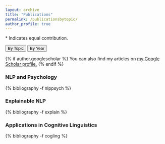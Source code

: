 ```yaml
---
layout: archive
title: "Publications"
permalink: /publicationsbytopic/
author_profile: true
---
```

<p>
* Indicates equal contribution.
</p> 
<a href="/publicationsbytopic/"><button type="button" class="btn" style="outline:none">By Topic </button></a> 
<a href="/publicationsbyyear/"><button type="button" class="btn" style="outline:none"> By Year  </button></a> 

{% if author.googlescholar %}
  You can also find my articles on <u><a href="{{author.googlescholar}}">my Google Scholar profile</a>.</u>
{% endif %}


<!-- Explainable NLP -->
<h3  class="pubyear">NLP and Psychology</h3>
{% bibliography -f nlppsych %}

<!-- Explainable NLP -->
<h3  class="pubyear">Explainable NLP</h3>
{% bibliography -f explain %}

<!-- Cognitive Linguistics --> 
<h3  class="pubyear">Applications in Cognitive Linguistics</h3>
{% bibliography -f cogling %}